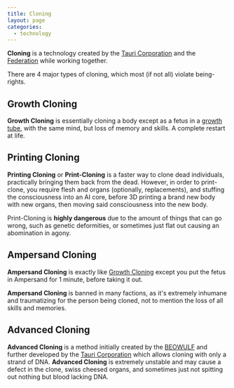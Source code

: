```yaml
---
title: Cloning
layout: page
categories: 
  - technology
---
```


**Cloning** is a technology created by the [Tauri Corporation](../factions/tauri) and the [Federation](../factions/federation) while working together.

There are 4 major types of cloning, which most (if not all) violate being-rights.

## Growth Cloning

**Growth Cloning** is essentially cloning a body except as a fetus in a [growth tube](/articles/technology/growth_tube), with the same mind, but loss of memory and skills. A complete restart at life.

## Printing Cloning

**Printing Cloning** or **Print-Cloning** is a faster way to clone dead individuals, practically bringing them back from the dead. However, in order to print-clone, you require flesh and organs (optionally, replacements), and stuffing the consciousness into an AI core, before 3D printing a brand new body with new organs, then moving said consciousness into the new body.

Print-Cloning is **highly dangerous** due to the amount of things that can go wrong, such as genetic deformities, or sometimes just flat out causing an abomination in agony.

## Ampersand Cloning

**Ampersand Cloning** is exactly like [Growth Cloning](#growth-cloning) except you put the fetus in Ampersand for 1 minute, before taking it out.

**Ampersand Cloning** is banned in many factions, as it's extremely inhumane and traumatizing for the person being cloned, not to mention the loss of all skills and memories.

## Advanced Cloning

**Advanced Cloning** is a method initially created by the [BEOWULF](../factions/minor/beowulf) and further developed by the [Tauri Corporation](../factions/tauri) which allows cloning with only a strand of DNA. **Advanced Cloning** is extremely unstable and may cause a defect in the clone, swiss cheesed organs, and sometimes just not spitting out nothing but blood lacking DNA.
